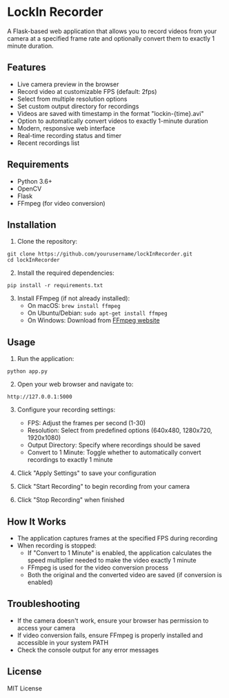 # LockIn Recorder

A Flask-based web application that allows you to record videos from your camera at a specified frame rate and optionally convert them to exactly 1 minute duration.

## Features

- Live camera preview in the browser
- Record video at customizable FPS (default: 2fps)
- Select from multiple resolution options
- Set custom output directory for recordings
- Videos are saved with timestamp in the format "lockin-{time}.avi"
- Option to automatically convert videos to exactly 1-minute duration
- Modern, responsive web interface
- Real-time recording status and timer
- Recent recordings list

## Requirements

- Python 3.6+
- OpenCV
- Flask
- FFmpeg (for video conversion)

## Installation

1. Clone the repository:
```
git clone https://github.com/yourusername/lockInRecorder.git
cd lockInRecorder
```

2. Install the required dependencies:
```
pip install -r requirements.txt
```

3. Install FFmpeg (if not already installed):
   - On macOS: `brew install ffmpeg`
   - On Ubuntu/Debian: `sudo apt-get install ffmpeg`
   - On Windows: Download from [FFmpeg website](https://ffmpeg.org/download.html)

## Usage

1. Run the application:
```
python app.py
```

2. Open your web browser and navigate to:
```
http://127.0.0.1:5000
```

3. Configure your recording settings:
   - FPS: Adjust the frames per second (1-30)
   - Resolution: Select from predefined options (640x480, 1280x720, 1920x1080)
   - Output Directory: Specify where recordings should be saved
   - Convert to 1 Minute: Toggle whether to automatically convert recordings to exactly 1 minute

4. Click "Apply Settings" to save your configuration

5. Click "Start Recording" to begin recording from your camera

6. Click "Stop Recording" when finished

## How It Works

- The application captures frames at the specified FPS during recording
- When recording is stopped:
  - If "Convert to 1 Minute" is enabled, the application calculates the speed multiplier needed to make the video exactly 1 minute
  - FFmpeg is used for the video conversion process
  - Both the original and the converted video are saved (if conversion is enabled)

## Troubleshooting

- If the camera doesn't work, ensure your browser has permission to access your camera
- If video conversion fails, ensure FFmpeg is properly installed and accessible in your system PATH
- Check the console output for any error messages

## License

MIT License 
